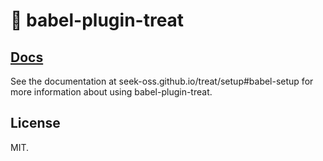 # 🍬 babel-plugin-treat

## [Docs](https://seek-oss.github.io/treat/setup#babel-setup)

See the documentation at seek-oss.github.io/treat/setup#babel-setup for more information about using babel-plugin-treat.

## License

MIT.
